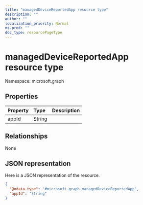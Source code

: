 ```yaml
---
title: "managedDeviceReportedApp resource type"
description: ""
author: ""
localization_priority: Normal
ms.prod: ""
doc_type: resourcePageType
---
```


# managedDeviceReportedApp resource type


Namespace: microsoft.graph



## Properties
|Property|Type|Description|
|:---|:---|:---|
|appId|String||

## Relationships
None

## JSON representation
Here is a JSON representation of the resource.
<!-- {
  "blockType": "resource",
  "@odata.type": "microsoft.graph.managedDeviceReportedApp"
}
-->
``` json
{
  "@odata.type": "#microsoft.graph.managedDeviceReportedApp",
  "appId": "String"
}
```

